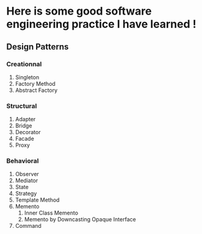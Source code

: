 # Here is some good software engineering practice I have learned !

## Design Patterns
### Creationnal
1. Singleton
2. Factory Method
3. Abstract Factory
### Structural
1. Adapter
2. Bridge
3. Decorator
4. Facade
5. Proxy
### Behavioral
1. Observer
2. Mediator
3. State
4. Strategy
5. Template Method
6. Memento
   1. Inner Class Memento
   2. Memento by Downcasting Opaque Interface
8. Command


